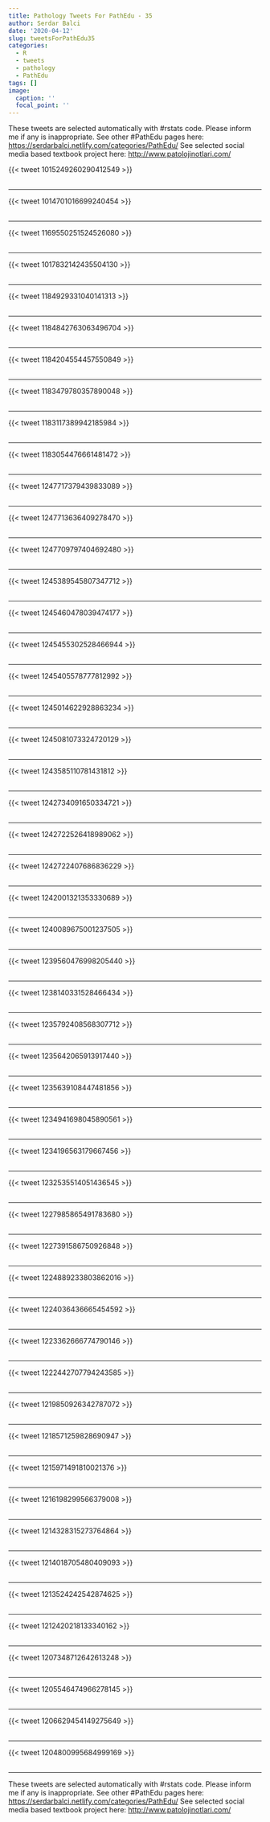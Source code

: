 ```yaml
---
title: Pathology Tweets For PathEdu - 35
author: Serdar Balci
date: '2020-04-12'
slug: tweetsForPathEdu35
categories:
  - R
  - tweets
  - pathology
  - PathEdu
tags: []
image:
  caption: ''
  focal_point: ''
---
```



These tweets are selected automatically with #rstats code. Please inform me if any is inappropriate.
See other #PathEdu pages here: https://serdarbalci.netlify.com/categories/PathEdu/ 
See selected social media based textbook project here: http://www.patolojinotlari.com/

{{< tweet 1015249260290412549 >}}
<br>
<br>
<hr>
{{< tweet 1014701016699240454 >}}
<br>
<br>
<hr>
{{< tweet 1169550251524526080 >}}
<br>
<br>
<hr>
{{< tweet 1017832142435504130 >}}
<br>
<br>
<hr>
{{< tweet 1184929331040141313 >}}
<br>
<br>
<hr>
{{< tweet 1184842763063496704 >}}
<br>
<br>
<hr>
{{< tweet 1184204554457550849 >}}
<br>
<br>
<hr>
{{< tweet 1183479780357890048 >}}
<br>
<br>
<hr>
{{< tweet 1183117389942185984 >}}
<br>
<br>
<hr>
{{< tweet 1183054476661481472 >}}
<br>
<br>
<hr>
{{< tweet 1247717379439833089 >}}
<br>
<br>
<hr>
{{< tweet 1247713636409278470 >}}
<br>
<br>
<hr>
{{< tweet 1247709797404692480 >}}
<br>
<br>
<hr>
{{< tweet 1245389545807347712 >}}
<br>
<br>
<hr>
{{< tweet 1245460478039474177 >}}
<br>
<br>
<hr>
{{< tweet 1245455302528466944 >}}
<br>
<br>
<hr>
{{< tweet 1245405578777812992 >}}
<br>
<br>
<hr>
{{< tweet 1245014622928863234 >}}
<br>
<br>
<hr>
{{< tweet 1245081073324720129 >}}
<br>
<br>
<hr>
{{< tweet 1243585110781431812 >}}
<br>
<br>
<hr>
{{< tweet 1242734091650334721 >}}
<br>
<br>
<hr>
{{< tweet 1242722526418989062 >}}
<br>
<br>
<hr>
{{< tweet 1242722407686836229 >}}
<br>
<br>
<hr>
{{< tweet 1242001321353330689 >}}
<br>
<br>
<hr>
{{< tweet 1240089675001237505 >}}
<br>
<br>
<hr>
{{< tweet 1239560476998205440 >}}
<br>
<br>
<hr>
{{< tweet 1238140331528466434 >}}
<br>
<br>
<hr>
{{< tweet 1235792408568307712 >}}
<br>
<br>
<hr>
{{< tweet 1235642065913917440 >}}
<br>
<br>
<hr>
{{< tweet 1235639108447481856 >}}
<br>
<br>
<hr>
{{< tweet 1234941698045890561 >}}
<br>
<br>
<hr>
{{< tweet 1234196563179667456 >}}
<br>
<br>
<hr>
{{< tweet 1232535514051436545 >}}
<br>
<br>
<hr>
{{< tweet 1227985865491783680 >}}
<br>
<br>
<hr>
{{< tweet 1227391586750926848 >}}
<br>
<br>
<hr>
{{< tweet 1224889233803862016 >}}
<br>
<br>
<hr>
{{< tweet 1224036436665454592 >}}
<br>
<br>
<hr>
{{< tweet 1223362666774790146 >}}
<br>
<br>
<hr>
{{< tweet 1222442707794243585 >}}
<br>
<br>
<hr>
{{< tweet 1219850926342787072 >}}
<br>
<br>
<hr>
{{< tweet 1218571259828690947 >}}
<br>
<br>
<hr>
{{< tweet 1215971491810021376 >}}
<br>
<br>
<hr>
{{< tweet 1216198299566379008 >}}
<br>
<br>
<hr>
{{< tweet 1214328315273764864 >}}
<br>
<br>
<hr>
{{< tweet 1214018705480409093 >}}
<br>
<br>
<hr>
{{< tweet 1213524242542874625 >}}
<br>
<br>
<hr>
{{< tweet 1212420218133340162 >}}
<br>
<br>
<hr>
{{< tweet 1207348712642613248 >}}
<br>
<br>
<hr>
{{< tweet 1205546474966278145 >}}
<br>
<br>
<hr>
{{< tweet 1206629454149275649 >}}
<br>
<br>
<hr>
{{< tweet 1204800995684999169 >}}
<br>
<br>
<hr>


These tweets are selected automatically with #rstats code. Please inform me if any is inappropriate.
See other #PathEdu pages here: https://serdarbalci.netlify.com/categories/PathEdu/ 
See selected social media based textbook project here: http://www.patolojinotlari.com/
